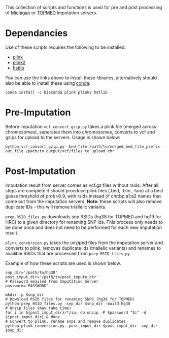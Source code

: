 This collection of scripts and functions is used for pre and post processing of [Michigan](https://imputation.biodatacatalyst.nhlbi.nih.gov/) or [TOPMED](https://imputation.biodatacatalyst.nhlbi.nih.gov/#!) imputation servers. 



# Dependancies
Use of these scripts requires the following to be installed:

* [plink](https://www.cog-genomics.org/plink/)
* [plink2](https://www.cog-genomics.org/plink/2.0/)
* [hstlib](https://gist.github.com/adefelicibus/f6fd06df1b4bb104ceeaccdd7325b856#file-install-samtools-bcftools-and-htslib-md)


You can use the links above to install these libraries, alternatively should also be able to install these using [conda](https://docs.conda.io/projects/conda/en/latest/user-guide/install/index.html#installing-conda-on-a-system-that-has-other-python-installations-or-packages):
```
conda install -c bioconda plink plink2 hstlib
```


# Pre-Imputation

Before imputation `vcf_convert_gzip.py` takes a plink file (merged across chromosomes), seperates them into chromosomes, converts to vcf and gzips for upload to the servers. Usage is shown below:

```
python vcf_convert_gzip.py -bed_file /path/to/merged_bed_file_prefix -out_file /path/to_output/vcf/files_to_upload_chr
```

# Post-Imputation

Imputation result from server comes as vcf.gz files without rsids. After all steps are complete it should procduce plink files (.bed, .bim, .fam) at a best guess threshold of prob>0.9, with rsids instead of chr:bp:a1:a2 names that come out from the imputation servers. **Note:** these scripts will also remove duplicate IDs - this will remove triallelic variants. 

`prep_RSID_files.py` downloads snp RSIDs (hg38 for TOPMED and hg19 for HRC) to a given directory for renaming SNP ids. This process only needs to be done once and does not need to be performed for each new imputation result.

`plink_conversion.py` takes the unziped files from the imputation server and converts to plink, removes duplicate ids (triallelic variants) and renames to availible RSIDs that are processed from `prep_RSID_files.py`

Example of how these scripts are used is shown below.


```
snp_dir='/path/to/hg38'
post_imput_dir='/path/to/post_impute_dir'
# Password emailed from Imputation Server
password='PASSWORD' 

mkdir -p $snp_dir
# Download RSID files for renaming SNPS (hg38 for TOPMED)
python prep_RSID_files.py -snp_dir $snp_dir -build hg38
# Unzip files (may take time)
for i in ${post_imput_dir}/*zip; do unzip -P $password "$i" -d ${post_imput_dir} & done
# Convert to plink, rename snps and remove duplicates
python plink_conversion.py -post_imput_dir $post_imput_dir -snp_dir $snp_dir
```